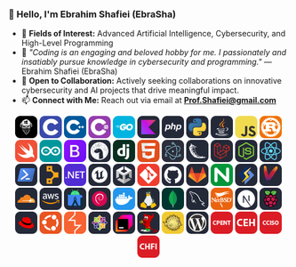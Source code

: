 ### 👋 Hello, I'm Ebrahim Shafiei (EbraSha)
- 👀 **Fields of Interest:** Advanced Artificial Intelligence, Cybersecurity, and High-Level Programming
- 🎤 *"Coding is an engaging and beloved hobby for me. I passionately and insatiably pursue knowledge in cybersecurity and programming."* — Ebrahim Shafiei (EbraSha)
- 💼 **Open to Collaboration:** Actively seeking collaborations on innovative cybersecurity and AI projects that drive meaningful impact.
- 📫 **Connect with Me:** Reach out via email at **[Prof.Shafiei@gmail.com](mailto:Prof.Shafiei@gmail.com)**


<p align="center">
<img src="icons/blackwin.png" width="40" height="40" alt="blackwin" />
<img src="icons/c.png" width="40" height="40" alt="c" />
<img src="icons/cpp.png" width="40" height="40" alt="cpp" />
<img src="icons/cs.png" width="40" height="40" alt="cs" />
<img src="icons/go.png" width="40" height="40" alt="go" />
<img src="icons/kotlin.png" width="40" height="40" alt="go" />
<img src="icons/php.png" width="40" height="40" alt="php" />
<img src="icons/python.png" width="40" height="40" alt="python" />
<img src="icons/java.png" width="40" height="40" alt="java" />
<img src="icons/js.png" width="40" height="40" alt="js" />
<img src="icons/rust.png" width="40" height="40" alt="r" />
<img src="icons/swift.png" width="40" height="40" alt="swift" />
<img src="icons/arduino.png" width="40" height="40" alt="arduino" />
<img src="icons/bootstrap.png" width="40" height="40" alt="bootstrap" />
<img src="icons/deno.png" width="40" height="40" alt="django" />
<img src="icons/django.png" width="40" height="40" alt="django" />
<img src="icons/html.png" width="40" height="40" alt="html" />
<img src="icons/electronjs.png" width="40" height="40" alt="electronjs" />
<img src="icons/flask.png" width="40" height="40" alt="flask" />
<img src="icons/laravel.png" width="40" height="40" alt="laravel" />
<img src="icons/nodejs.png" width="40" height="40" alt="nodejs" />
<img src="icons/react.png" width="40" height="40" alt="nodejs" />
<img src="icons/powershell.png" width="40" height="40" alt="powershell" />
<img src="icons/puppet.png" width="40" height="40" alt="puppet" />
<img src="icons/dotnet.png" width="40" height="40" alt="dotnet" />
<img src="icons/unrealengine.png" width="40" height="40" alt="unrealengine" />
<img src="icons/unity.png" width="40" height="40" alt="unity" />
<img src="icons/git.png" width="40" height="40" alt="git" />
<img src="icons/github.png" width="40" height="40" alt="github" />
<img src="icons/gitlab.png" width="40" height="40" alt="gitlab" />
<img src="icons/nginx.png" width="40" height="40" alt="nginx" />
<img src="icons/litespeed.png" width="40" height="40" alt="litespeed" />
<img src="icons/apache.png" width="40" height="40" alt="apache" />
<img src="icons/cloudflare.png" width="40" height="40" alt="cloudflare" />
<img src="icons/amazon.png" width="40" height="40" alt="amazon" />
<img src="icons/android.png" width="40" height="40" alt="android" />
<img src="icons/debian.png" width="40" height="40" alt="debian" />
<img src="icons/docker.png" width="40" height="40" alt="docker" />
<img src="icons/linux.png" width="40" height="40" alt="linux" />
<img src="icons/mongodb.png" width="40" height="40" alt="mongodb" />
<img src="icons/mysql.png" width="40" height="40" alt="mysql" />
<img src="icons/netbsd.png" width="40" height="40" alt="netbsd" />
<img src="icons/netxjs.png" width="40" height="40" alt="netjs" />
<img src="icons/raspberrypi.png" width="40" height="40" alt="raspberrypi" />
<img src="icons/redhat.png" width="40" height="40" alt="redhat" />
<img src="icons/ubuntu.png" width="40" height="40" alt="ubuntu" />
<img src="icons/burpsuite.png" width="40" height="40" alt="burpsuite" />
<img src="icons/centos.png" width="40" height="40" alt="centos" />
<img src="icons/jetbrains.png" width="40" height="40" alt="clion" />
<img src="icons/freebsd.png" width="40" height="40" alt="freebsd" />
<img src="icons/openbsd.png" width="40" height="40" alt="openbsd" />
<img src="icons/wordpress.png" width="40" height="40" alt="wordpress" />
<img src="icons/CPENT.png" width="40" height="40" alt="CPENT" />
<img src="icons/ceh.png" width="40" height="40" alt="CEH" />
<img src="icons/CCISO.png" width="40" height="40" alt="CCISO" />
<img src="icons/CHFI.png" width="40" height="40" alt="CHFI" />

</p>
